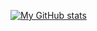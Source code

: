 [![My GitHub stats](https://github-readme-stats.vercel.app/api?username=spghtti)](https://github.com/anuraghazra/github-readme-stats)
